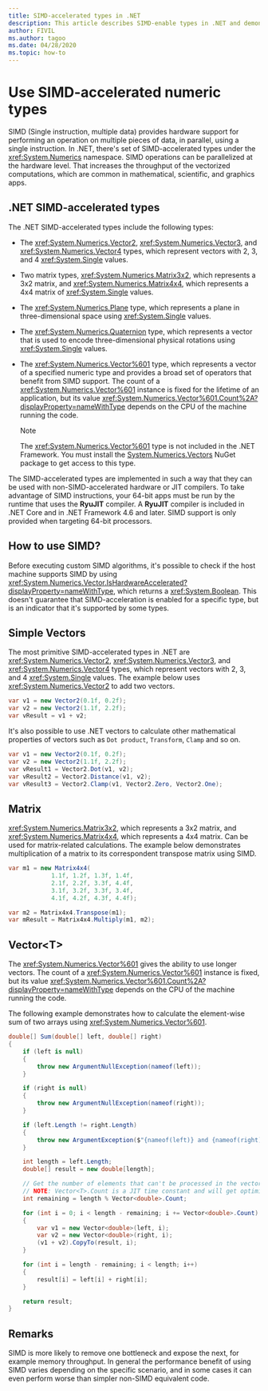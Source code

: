 ```yaml
---
title: SIMD-accelerated types in .NET
description: This article describes SIMD-enable types in .NET and demonstrates how to use hardware SIMD operations in C# and .NET.
author: FIVIL
ms.author: tagoo
ms.date: 04/28/2020
ms.topic: how-to
---
```


# Use SIMD-accelerated numeric types

SIMD (Single instruction, multiple data) provides hardware support for performing an operation on multiple pieces of data, in parallel, using a single instruction. In .NET, there's set of SIMD-accelerated types under the <xref:System.Numerics> namespace. SIMD operations can be parallelized at the hardware level. That increases the throughput of the vectorized computations, which are common in mathematical, scientific, and graphics apps.

## .NET SIMD-accelerated types

The .NET SIMD-accelerated types include the following types:

- The <xref:System.Numerics.Vector2>, <xref:System.Numerics.Vector3>, and <xref:System.Numerics.Vector4> types, which represent vectors with 2, 3, and 4 <xref:System.Single> values.

- Two matrix types, <xref:System.Numerics.Matrix3x2>, which represents a 3x2 matrix, and <xref:System.Numerics.Matrix4x4>, which represents a 4x4 matrix of <xref:System.Single> values.

- The <xref:System.Numerics.Plane> type, which represents a plane in three-dimensional space using <xref:System.Single> values.

- The <xref:System.Numerics.Quaternion> type, which represents a vector that is used to encode three-dimensional physical rotations using <xref:System.Single> values.

- The <xref:System.Numerics.Vector%601> type, which represents a vector of a specified numeric type and provides a broad set of operators that benefit from SIMD support. The count of a <xref:System.Numerics.Vector%601> instance is fixed for the lifetime of an application, but its value <xref:System.Numerics.Vector%601.Count%2A?displayProperty=nameWithType> depends on the CPU of the machine running the code.

  > [!NOTE]
  > The <xref:System.Numerics.Vector%601> type is not included in the .NET Framework. You must install the [System.Numerics.Vectors](https://www.nuget.org/packages/System.Numerics.Vectors) NuGet package to get access to this type.
  
The SIMD-accelerated types are implemented in such a way that they can be used with non-SIMD-accelerated hardware or JIT compilers. To take advantage of SIMD instructions, your 64-bit apps must be run by the runtime that uses the **RyuJIT** compiler. A **RyuJIT** compiler is included in .NET Core and in .NET Framework 4.6 and later. SIMD support is only provided when targeting 64-bit processors.

## How to use SIMD?

Before executing custom SIMD algorithms, it's possible to check if the host machine supports SIMD by using <xref:System.Numerics.Vector.IsHardwareAccelerated?displayProperty=nameWithType>, which returns a <xref:System.Boolean>. This doesn't guarantee that SIMD-acceleration is enabled for a specific type, but is an indicator that it's supported by some types.

## Simple Vectors

The most primitive SIMD-accelerated types in .NET are <xref:System.Numerics.Vector2>, <xref:System.Numerics.Vector3>, and <xref:System.Numerics.Vector4> types, which represent vectors with 2, 3, and 4 <xref:System.Single> values. The example below uses <xref:System.Numerics.Vector2> to add two vectors.

```csharp
var v1 = new Vector2(0.1f, 0.2f);
var v2 = new Vector2(1.1f, 2.2f);
var vResult = v1 + v2;
```

It's also possible to use .NET vectors to calculate other mathematical properties of vectors such as `Dot product`, `Transform`, `Clamp` and so on.

```csharp
var v1 = new Vector2(0.1f, 0.2f);
var v2 = new Vector2(1.1f, 2.2f);
var vResult1 = Vector2.Dot(v1, v2);
var vResult2 = Vector2.Distance(v1, v2);
var vResult3 = Vector2.Clamp(v1, Vector2.Zero, Vector2.One);
```

## Matrix

<xref:System.Numerics.Matrix3x2>, which represents a 3x2 matrix, and <xref:System.Numerics.Matrix4x4>, which represents a 4x4 matrix. Can be used for matrix-related calculations. The example below demonstrates multiplication of a matrix to its correspondent transpose matrix using SIMD.

```csharp
var m1 = new Matrix4x4(
            1.1f, 1.2f, 1.3f, 1.4f,
            2.1f, 2.2f, 3.3f, 4.4f,
            3.1f, 3.2f, 3.3f, 3.4f,
            4.1f, 4.2f, 4.3f, 4.4f);

var m2 = Matrix4x4.Transpose(m1);
var mResult = Matrix4x4.Multiply(m1, m2);
```

## Vector\<T>

The <xref:System.Numerics.Vector%601> gives the ability to use longer vectors. The count of a <xref:System.Numerics.Vector%601> instance is fixed, but its value <xref:System.Numerics.Vector%601.Count%2A?displayProperty=nameWithType> depends on the CPU of the machine running the code.

The following example demonstrates how to calculate the element-wise sum of two arrays using <xref:System.Numerics.Vector%601>.

```csharp
double[] Sum(double[] left, double[] right)
{
    if (left is null)
    {
        throw new ArgumentNullException(nameof(left));
    }

    if (right is null)
    {
        throw new ArgumentNullException(nameof(right));
    }

    if (left.Length != right.Length)
    {
        throw new ArgumentException($"{nameof(left)} and {nameof(right)} are not the same length");
    }

    int length = left.Length;
    double[] result = new double[length];

    // Get the number of elements that can't be processed in the vector
    // NOTE: Vector<T>.Count is a JIT time constant and will get optimized accordingly
    int remaining = length % Vector<double>.Count;

    for (int i = 0; i < length - remaining; i += Vector<double>.Count)
    {
        var v1 = new Vector<double>(left, i);
        var v2 = new Vector<double>(right, i);
        (v1 + v2).CopyTo(result, i);
    }

    for (int i = length - remaining; i < length; i++)
    {
        result[i] = left[i] + right[i];
    }

    return result;
}
```

## Remarks

SIMD is more likely to remove one bottleneck and expose the next, for example memory throughput. In general the performance benefit of using SIMD varies depending on the specific scenario, and in some cases it can even perform worse than simpler non-SIMD equivalent code.
